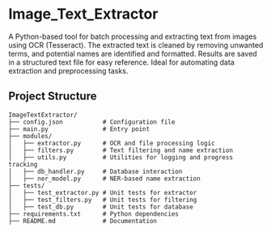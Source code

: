 # Image_Text_Extractor
A Python-based tool for batch processing and extracting text from images using OCR (Tesseract). The extracted text is cleaned by removing unwanted terms, and potential names are identified and formatted. Results are saved in a structured text file for easy reference. Ideal for automating data extraction and preprocessing tasks.


## Project Structure

```
ImageTextExtractor/
├── config.json           # Configuration file
├── main.py               # Entry point
├── modules/
│   ├── extractor.py      # OCR and file processing logic
│   ├── filters.py        # Text filtering and name extraction
│   ├── utils.py          # Utilities for logging and progress tracking
│   ├── db_handler.py     # Database interaction
│   ├── ner_model.py      # NER-based name extraction
├── tests/
│   ├── test_extractor.py # Unit tests for extractor
│   ├── test_filters.py   # Unit tests for filtering
│   ├── test_db.py        # Unit tests for database
├── requirements.txt      # Python dependencies
├── README.md             # Documentation

```
